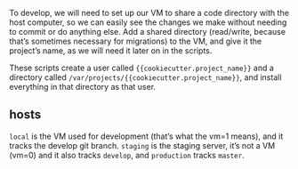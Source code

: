 To develop, we will need to set up our VM to share a code directory with the host computer, so we can easily see the changes we make without needing to commit or do anything else. Add a shared directory (read/write, because that’s sometimes necessary for migrations) to the VM, and give it the project’s name, as we will need it later on in the scripts.

These scripts create a user called `{{cookiecutter.project_name}}` and a directory called `/var/projects/{{cookiecutter.project_name}}`, and install everything in that directory as that user.

## hosts

`local` is the VM used for development (that’s what the vm=1 means), and it tracks the develop git branch. `staging` is the staging server, it’s not a VM (vm=0) and it also tracks `develop`, and `production` tracks `master`.
